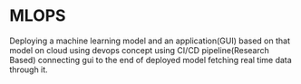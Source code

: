# MLOPS
Deploying a machine learning model and an application(GUI) based on that model on cloud using devops concept using CI/CD pipeline(Research Based) connecting gui to the end of deployed model fetching real time data through it.
